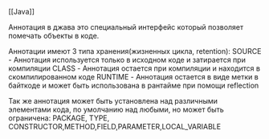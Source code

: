 [[Java]]

Аннотация в джава это специальный интерфейс который позволяет помечать объекты в коде.

Аннотации имеют 3 типа хранения(жизненных цикла, retention):
SOURCE - Аннотация используется только в исходном коде и затирается при компиляции
CLASS - Аннотация остается при компиляции и находится в скомпилированном коде
RUNTIME - Аннотация остается в виде метки в байткоде и может быть использована в рантайме при помощи reflection

Так же аннотация может быть установлена над различными элементами кода, по умолчанию над любыми, но может быть ограничена:
PACKAGE, TYPE, CONSTRUCTOR,METHOD,FIELD,PARAMETER,LOCAL_VARIABLE
